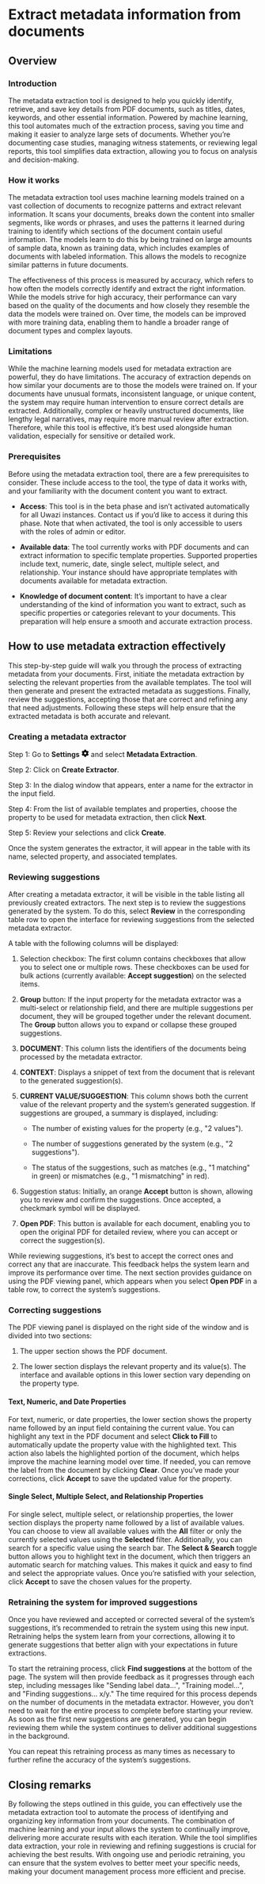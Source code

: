 # Extract metadata information from documents

## Overview

### Introduction

The metadata extraction tool is designed to help you quickly identify, retrieve, and save key details from PDF documents, such as titles, dates, keywords, and other essential information. Powered by machine learning, this tool automates much of the extraction process, saving you time and making it easier to analyze large sets of documents. Whether you’re documenting case studies, managing witness statements, or reviewing legal reports, this tool simplifies data extraction, allowing you to focus on analysis and decision-making.

### How it works

The metadata extraction tool uses machine learning models trained on a vast collection of documents to recognize patterns and extract relevant information. It scans your documents, breaks down the content into smaller segments, like words or phrases, and uses the patterns it learned during training to identify which sections of the document contain useful information. The models learn to do this by being trained on large amounts of sample data, known as training data, which includes examples of documents with labeled information. This allows the models to recognize similar patterns in future documents.

The effectiveness of this process is measured by accuracy, which refers to how often the models correctly identify and extract the right information. While the models strive for high accuracy, their performance can vary based on the quality of the documents and how closely they resemble the data the models were trained on. Over time, the models can be improved with more training data, enabling them to handle a broader range of document types and complex layouts.

### Limitations

While the machine learning models used for metadata extraction are powerful, they do have limitations. The accuracy of extraction depends on how similar your documents are to those the models were trained on. If your documents have unusual formats, inconsistent language, or unique content, the system may require human intervention to ensure correct details are extracted. Additionally, complex or heavily unstructured documents, like lengthy legal narratives, may require more manual review after extraction. Therefore, while this tool is effective, it’s best used alongside human validation, especially for sensitive or detailed work.

### Prerequisites

Before using the metadata extraction tool, there are a few prerequisites to consider. These include access to the tool, the type of data it works with, and your familiarity with the document content you want to extract.

- **Access**: This tool is in the beta phase and isn’t activated automatically for all Uwazi instances. Contact us if you’d like to access it during this phase. Note that when activated, the tool is only accessible to users with the roles of admin or editor.

- **Available data**: The tool currently works with PDF documents and can extract information to specific template properties. Supported properties include text, numeric, date, single select, multiple select, and relationship. Your instance should have appropriate templates with documents available for metadata extraction.

- **Knowledge of document content**: It’s important to have a clear understanding of the kind of information you want to extract, such as specific properties or categories relevant to your documents. This preparation will help ensure a smooth and accurate extraction process.

## How to use metadata extraction effectively

This step-by-step guide will walk you through the process of extracting metadata from your documents. First, initiate the metadata extraction by selecting the relevant properties from the available templates. The tool will then generate and present the extracted metadata as suggestions. Finally, review the suggestions, accepting those that are correct and refining any that need adjustments. Following these steps will help ensure that the extracted metadata is both accurate and relevant.

### Creating a metadata extractor

Step 1: Go to **Settings** ![Settings icon](images/cog-solid.png) and select **Metadata Extraction**.

Step 2: Click on **Create Extractor**.

Step 3: In the dialog window that appears, enter a name for the extractor in the input field.

Step 4: From the list of available templates and properties, choose the property to be used for metadata extraction, then click **Next**.

Step 5: Review your selections and click **Create**.

Once the system generates the extractor, it will appear in the table with its name, selected property, and associated templates.

### Reviewing suggestions

After creating a metadata extractor, it will be visible in the table listing all previously created extractors. The next step is to review the suggestions generated by the system. To do this, select **Review** in the corresponding table row to open the interface for reviewing suggestions from the selected metadata extractor.

A table with the following columns will be displayed:

1. Selection checkbox: The first column contains checkboxes that allow you to select one or multiple rows. These checkboxes can be used for bulk actions (currently available: **Accept suggestion**) on the selected items.

2. **Group** button: If the input property for the metadata extractor was a multi-select or relationship field, and there are multiple suggestions per document, they will be grouped together under the relevant document. The **Group** button allows you to expand or collapse these grouped suggestions.

3. **DOCUMENT**: This column lists the identifiers of the documents being processed by the metadata extractor.

4. **CONTEXT**: Displays a snippet of text from the document that is relevant to the generated suggestion(s).

5. **CURRENT VALUE/SUGGESTION**: This column shows both the current value of the relevant property and the system’s generated suggestion. If suggestions are grouped, a summary is displayed, including:

    - The number of existing values for the property (e.g., "2 values").

    - The number of suggestions generated by the system (e.g., "2 suggestions").

    - The status of the suggestions, such as matches (e.g., "1 matching" in green) or mismatches (e.g., "1 mismatching" in red).

6. Suggestion status: Initially, an orange **Accept** button is shown, allowing you to review and confirm the suggestions. Once accepted, a checkmark symbol will be displayed.

7. **Open PDF**: This button is available for each document, enabling you to open the original PDF for detailed review, where you can accept or correct the suggestion(s).

While reviewing suggestions, it’s best to accept the correct ones and correct any that are inaccurate. This feedback helps the system learn and improve its performance over time. The next section provides guidance on using the PDF viewing panel, which appears when you select **Open PDF** in a table row, to correct the system’s suggestions.

### Correcting suggestions

The PDF viewing panel is displayed on the right side of the window and is divided into two sections:

1. The upper section shows the PDF document.

2. The lower section displays the relevant property and its value(s). The interface and available options in this lower section vary depending on the property type.

#### Text, Numeric, and Date Properties

For text, numeric, or date properties, the lower section shows the property name followed by an input field containing the current value. You can highlight any text in the PDF document and select **Click to Fill** to automatically update the property value with the highlighted text. This action also labels the highlighted portion of the document, which helps improve the machine learning model over time. If needed, you can remove the label from the document by clicking **Clear**. Once you’ve made your corrections, click **Accept** to save the updated value for the property.

#### Single Select, Multiple Select, and Relationship Properties

For single select, multiple select, or relationship properties, the lower section displays the property name followed by a list of available values. You can choose to view all available values with the **All** filter or only the currently selected values using the **Selected** filter. Additionally, you can search for a specific value using the search bar. The **Select & Search** toggle button allows you to highlight text in the document, which then triggers an automatic search for matching values. This makes it quick and easy to find and select the appropriate values. Once you’re satisfied with your selection, click **Accept** to save the chosen values for the property.

### Retraining the system for improved suggestions

Once you have reviewed and accepted or corrected several of the system’s suggestions, it’s recommended to retrain the system using this new input. Retraining helps the system learn from your corrections, allowing it to generate suggestions that better align with your expectations in future extractions.

To start the retraining process, click **Find suggestions** at the bottom of the page. The system will then provide feedback as it progresses through each step, including messages like "Sending label data...", "Training model...", and "Finding suggestions... x/y." The time required for this process depends on the number of documents in the metadata extractor. However, you don’t need to wait for the entire process to complete before starting your review. As soon as the first new suggestions are generated, you can begin reviewing them while the system continues to deliver additional suggestions in the background.

You can repeat this retraining process as many times as necessary to further refine the accuracy of the system’s suggestions.

## Closing remarks

By following the steps outlined in this guide, you can effectively use the metadata extraction tool to automate the process of identifying and organizing key information from your documents. The combination of machine learning and your input allows the system to continually improve, delivering more accurate results with each iteration. While the tool simplifies data extraction, your role in reviewing and refining suggestions is crucial for achieving the best results. With ongoing use and periodic retraining, you can ensure that the system evolves to better meet your specific needs, making your document management process more efficient and precise.

